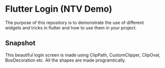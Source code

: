 # Flutter Login (NTV Demo)

The purpose of this repository is to demonstrate the use of different widgets and tricks in flutter and how to use them in your project.


## Snapshot

This beautiful login screen is made using ClipPath, CustomClipper, ClipOval, BoxDecoration etc.
All the shapes are made programtically.


